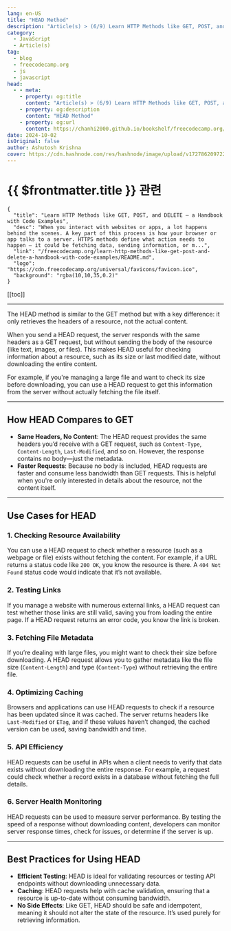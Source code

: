 ```yaml
---
lang: en-US
title: "HEAD Method"
description: "Article(s) > (6/9) Learn HTTP Methods like GET, POST, and DELETE – a Handbook with Code Examples"
category:
  - JavaScript
  - Article(s)
tag:
  - blog
  - freecodecamp.org
  - js
  - javascript
head:
  - - meta:
    - property: og:title
      content: "Article(s) > (6/9) Learn HTTP Methods like GET, POST, and DELETE – a Handbook with Code Examples"
    - property: og:description
      content: "HEAD Method"
    - property: og:url
      content: https://chanhi2000.github.io/bookshelf/freecodecamp.org/learn-http-methods-like-get-post-and-delete-a-handbook-with-code-examples/head-method.html
date: 2024-10-02
isOriginal: false
author: Ashutosh Krishna
cover: https://cdn.hashnode.com/res/hashnode/image/upload/v1727862097228/24433377-ebb8-49b5-b0ee-5736f629399d.png
---
```


# {{ $frontmatter.title }} 관련

```component VPCard
{
  "title": "Learn HTTP Methods like GET, POST, and DELETE – a Handbook with Code Examples",
  "desc": "When you interact with websites or apps, a lot happens behind the scenes. A key part of this process is how your browser or app talks to a server. HTTPS methods define what action needs to happen – it could be fetching data, sending information, or m...",
  "link": "/freecodecamp.org/learn-http-methods-like-get-post-and-delete-a-handbook-with-code-examples/README.md",
  "logo": "https://cdn.freecodecamp.org/universal/favicons/favicon.ico",
  "background": "rgba(10,10,35,0.2)"
}
```

[[toc]]

---

<SiteInfo
  name="Learn HTTP Methods like GET, POST, and DELETE – a Handbook with Code Examples"
  desc="When you interact with websites or apps, a lot happens behind the scenes. A key part of this process is how your browser or app talks to a server. HTTPS methods define what action needs to happen – it could be fetching data, sending information, or m..."
  url="https://freecodecamp.org/news/learn-http-methods-like-get-post-and-delete-a-handbook-with-code-examples/"
  logo="https://cdn.freecodecamp.org/universal/favicons/favicon.ico"
  preview="https://cdn.hashnode.com/res/hashnode/image/upload/v1727862097228/24433377-ebb8-49b5-b0ee-5736f629399d.png"/>

The HEAD method is similar to the GET method but with a key difference: it only retrieves the headers of a resource, not the actual content.

When you send a HEAD request, the server responds with the same headers as a GET request, but without sending the body of the resource (like text, images, or files). This makes HEAD useful for checking information about a resource, such as its size or last modified date, without downloading the entire content.

For example, if you're managing a large file and want to check its size before downloading, you can use a HEAD request to get this information from the server without actually fetching the file itself.

---

## How HEAD Compares to GET

- **Same Headers, No Content**: The HEAD request provides the same headers you’d receive with a GET request, such as `Content-Type`, `Content-Length`, `Last-Modified`, and so on. However, the response contains no body—just the metadata.
- **Faster Requests**: Because no body is included, HEAD requests are faster and consume less bandwidth than GET requests. This is helpful when you're only interested in details about the resource, not the content itself.

---

## Use Cases for HEAD

### 1. Checking Resource Availability

You can use a HEAD request to check whether a resource (such as a webpage or file) exists without fetching the content. For example, if a URL returns a status code like `200 OK`, you know the resource is there. A `404 Not Found` status code would indicate that it’s not available.

### 2. Testing Links

If you manage a website with numerous external links, a HEAD request can test whether those links are still valid, saving you from loading the entire page. If a HEAD request returns an error code, you know the link is broken.

### 3. Fetching File Metadata

If you’re dealing with large files, you might want to check their size before downloading. A HEAD request allows you to gather metadata like the file size (`Content-Length`) and type (`Content-Type`) without retrieving the entire file.

### 4. Optimizing Caching

Browsers and applications can use HEAD requests to check if a resource has been updated since it was cached. The server returns headers like `Last-Modified` or `ETag`, and if these values haven’t changed, the cached version can be used, saving bandwidth and time.

### 5. API Efficiency

HEAD requests can be useful in APIs when a client needs to verify that data exists without downloading the entire response. For example, a request could check whether a record exists in a database without fetching the full details.

### 6. Server Health Monitoring

HEAD requests can be used to measure server performance. By testing the speed of a response without downloading content, developers can monitor server response times, check for issues, or determine if the server is up.

---

## Best Practices for Using HEAD

- **Efficient Testing**: HEAD is ideal for validating resources or testing API endpoints without downloading unnecessary data.
- **Caching**: HEAD requests help with cache validation, ensuring that a resource is up-to-date without consuming bandwidth.
- **No Side Effects**: Like GET, HEAD should be safe and idempotent, meaning it should not alter the state of the resource. It’s used purely for retrieving information.